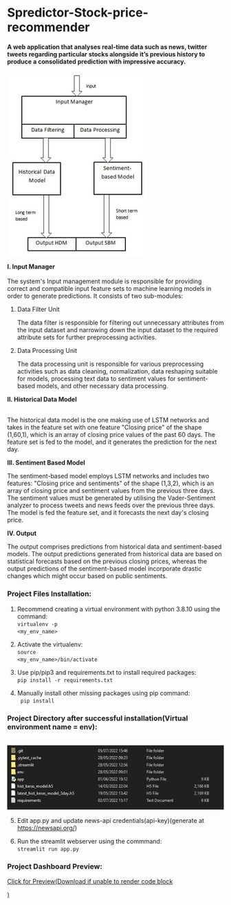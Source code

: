 <H1>Spredictor-Stock-price-recommender</H1>
<H4>A web application that analyses real-time data such as news, twitter tweets regarding particular stocks alongside it’s previous history to produce a consolidated prediction with impressive accuracy.</H4>

<img src="Repository_extra/Architecture.JPG" align="middle">

<b>I. Input Manager</b><br><br>
The system's Input management module is responsible for providing correct and compatible input feature sets to machine learning models in order to generate predictions.
It consists of two sub-modules:
<ol>
<li>Data Filter Unit</li>
    <p>The data filter is responsible for filtering out unnecessary attributes from the input dataset and narrowing down the input dataset to the required attribute sets for further preprocessing activities.</p>
<li>Data Processing Unit</li>
    <p>The data processing unit is responsible for various preprocessing activities such as data cleaning, normalization, data reshaping suitable for models, processing text data to sentiment values for sentiment-based models, and other necessary data processing.</p>
</ol>
<b>II. Historical Data Model</b><br><br>
<p>The historical data model is the one making use of LSTM networks and takes in the feature set with one feature "Closing price" of the shape (1,60,1), which is an array of closing price values of the past 60 days. The feature set is fed to the model, and it generates the prediction for the next day.</p>

<b>III. Sentiment Based Model</b>
<p>The sentiment-based model employs LSTM networks and includes two features: "Closing price and sentiments" of the shape (1,3,2), which is an array of closing price and sentiment values from the previous three days. 
    The sentiment values must be generated by utilising the Vader-Sentiment analyzer to process tweets and news feeds over the previous three days. The model is fed the feature set, and it forecasts the next day's closing price.
</p>

<b>IV. Output</b>
<p>The output comprises predictions from historical data and sentiment-based models. The output predictions generated from historical data are based on statistical forecasts based on the previous closing prices, whereas the output predictions of the sentiment-based model incorporate drastic changes which might occur based on public sentiments.
</p>

<H3>Project Files Installation:</H3>

1. Recommend creating a virtual environment with python 3.8.10 using the command:<br>
    <code>virtualenv -p <interpreter-path> <my_env_name></code>
  
2. Activate the virtualenv:<br>
    <code>source <my_env_name>/bin/activate</code>
  
3. Use pip/pip3 and requirements.txt to install required packages:<br>
    <code>pip install -r requirements.txt</code>
  
4. Manually install other missing packages using pip command:<br>
    <code> pip install <module> </code> 
<h3>Project Directory after successful installation(Virtual environment name = env):</h3>        
<br><img src="Repository_extra/Post Installation.JPG">
        
5. Edit app.py and update news-api credentials(api-key)(generate at https://newsapi.org/)
  
6. Run the streamlit webserver using the commmand:<br>
    <code>streamlit run app.py</code>

<h3>Project Dashboard Preview:</h3>        
<a href="Repository_extra/project_dashboard.pdf">Click for Preview(Download if unable to render code block

)</a>


